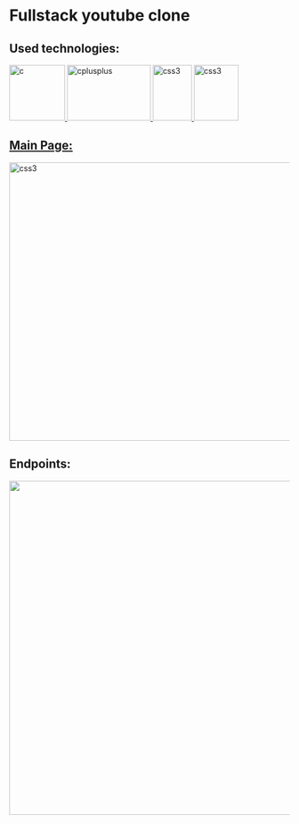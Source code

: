 # Fullstack youtube clone
## Used technologies: 
<p align="left"> 
<a href="https://www.cprogramming.com/" target="_blank" rel="noreferrer">
<img src="https://upload.wikimedia.org/wikipedia/ru/3/39/Java_logo.svg" alt="c" width="100" height="100"/> </a> 
<a href="https://www.w3schools.com/cpp/" target="_blank" rel="noreferrer">
<img src="https://upload.wikimedia.org/wikipedia/commons/4/44/Spring_Framework_Logo_2018.svg" alt="cplusplus" width="150" height="100"/> </a> 
<a href="https://www.w3schools.com/css/" target="_blank" rel="noreferrer"> 
<img src="https://www.svgrepo.com/show/373845/mongo.svg" alt="css3" width="70" height="100"/> </a> 
<a href="https://www.w3.org/html/" target="_blank" rel="noreferrer"> 
<img src="https://www.svgrepo.com/show/373922/ng-smart-component-ts2.svg" alt="css3" width="80" height="100"/> </a> 
<a href="https://www.w3.org/html/" target="_blank" rel="noreferrer"> 
</p>


## Main Page: 
<img src="https://sun9-72.userapi.com/impg/vVa0pGVdWapHHe2rpBUed7RM0ASNJlWqwRAdfg/RnH4rP07j7Y.jpg?size=1076x813&quality=96&sign=9163b39df2fe8bd32a836650198b15b9&type=album" alt="css3" width="700" height="500"/> </a> 

## Endpoints:
<img src="https://github.com/Bitarded/youtube/assets/109094877/ff003728-bfe1-4f33-963c-ea291bde6e6a" width="600" height="600"/>


